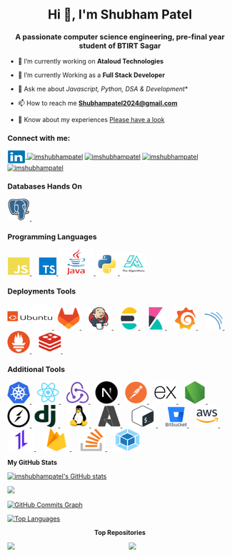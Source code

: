 <h1 align="center">Hi 👋, I'm Shubham Patel</h1>
<h3 align="center">A passionate computer science engineering, pre-final year student of BTIRT Sagar</h3>

- 🔭 I’m currently working on **Ataloud Technologies**

- 🌱 I’m currently Working as a **Full Stack Developer**

- 💬 Ask me about **Javascript, Python, DSA &* Development**

- 📫 How to reach me **Shubhampatel2024@gmail.com**

- 📄 Know about my experiences [Please have a look](https://drive.google.com/file/d/1EW84vfmbW0HymM3n9chXXuqIgyu47jci/view?usp=sharing)

<h3 align="left">Connect with me:</h3>
<p align="left">
       <a 
          href="https://linkedin.com/in/imshubhampatel" 
          target="blank"
       >
              <img 
                 align="center"
                 src="https://raw.githubusercontent.com/devicons/devicon/master/icons/linkedin/linkedin-plain.svg"
                 alt="imshubhampatel" 
                 height="30" 
                 width="40"
              />
       </a>
<a href="https://www.leetcode.com/imshubhampatel" target="blank"><img align="center" src="https://raw.githubusercontent.com/rahuldkjain/github-profile-readme-generator/master/src/images/icons/Social/leet-code.svg" alt="imshubhampatel" height="30" width="40" /></a>
<a href="https://www.geeksforgeeks.org/user/imshubhampatel/" target="blank"><img align="center" src="https://raw.githubusercontent.com/rahuldkjain/github-profile-readme-generator/master/src/images/icons/Social/geeks-for-geeks.svg" alt="imshubhampatel" height="30" width="40" /></a>
<a href="https://instagram.com/me_s.mile" target="blank"><img align="center" src="https://raw.githubusercontent.com/rahuldkjain/github-profile-readme-generator/master/src/images/icons/Social/instagram.svg" alt="imshubhampatel" height="30" width="40" /></a>
<a href="https://twitter.com/bbshubhampatel" target="blank"><img align="center" src="https://raw.githubusercontent.com/rahuldkjain/github-profile-readme-generator/master/src/images/icons/Social/twitter.svg" alt="imshubhampatel" height="30" width="40" /></a>
</p>

<h3 align="left">Databases Hands On</h3>
<!-- express js  -->
     <span>
       <a href="https://expressjs.com/en/starter/installing.html" target="_blank" rel="noreferrer"> 
            <img 
              src="https://raw.githubusercontent.com/devicons/devicon/master/icons/postgresql/postgresql-original.svg"
              alt="https://expressjs.com" 
              width="50" 
              height="50"
            /> 
      </a>   
    </span>&nbsp;
<h3 align="left">Programming Languages</h3>
<!-- JavaScript -->
<!-- https://raw.githubusercontent.com/devicons/devicon/master/icons/javascript/javascript-plain.svg -->
     <span>
      <!-- src="https://raw.githubusercontent.com/devicons/devicon/master/icons/linux/linux-plain.svg"  -->
       <a href="ttps://www.linux.org/" target="_blank" rel="noreferrer"> 
            <img 
              src="https://raw.githubusercontent.com/devicons/devicon/master/icons/javascript/javascript-plain.svg"
              alt="https://www.linux.org/" 
              width="50" 
              height="40"
            /> 
      </a>   
    </span>
     &nbsp; &nbsp;
<!--     TypeScript  -->
     <span>
      <!-- src="https://raw.githubusercontent.com/devicons/devicon/master/icons/linux/linux-plain.svg"  -->
       <a href="https://www.linux.org/" target="_blank" rel="noreferrer"> 
            <img 
              src="https://raw.githubusercontent.com/devicons/devicon/master/icons/typescript/typescript-plain.svg"
              alt="https://www.linux.org/" 
              width="40" 
              height="40"
            /> 
      </a>   
    </span>
<!-- Java  -->
     <span>
       <a href="https://www.java.com/en/" target="_blank" rel="noreferrer"> 
            <img 
              src="https://raw.githubusercontent.com/devicons/devicon/master/icons/java/java-original-wordmark.svg"
              alt="https://www.linux.org/" 
              width="80" 
              height="60"
            /> 
      </a>
    </span>
<!--Python  -->
     <span>
       <a href="https://www.python.org/" target="_blank" rel="noreferrer"> 
            <img 
              src="https://raw.githubusercontent.com/devicons/devicon/master/icons/python/python-original.svg"
              alt="https://www.python.org/" 
              width="50" 
              height="50"
            /> 
      </a>
    </span>
<!--Algorithms -->
     <span>
       <a href="https://the-algorithms.com/" target="_blank" rel="noreferrer"> 
            <img 
              src="https://raw.githubusercontent.com/devicons/devicon/master/icons/thealgorithms/thealgorithms-original-wordmark.svg"
              alt="https://the-algorithms.com/" 
              width="60" 
              height="50"
            /> 
      </a>
    </span>

<h3 align="left">Deployments Tools</h3>
<!-- Ubuntu  -->
    <span>
       <a href="https://ubuntu.com/" target="_blank" rel="noreferrer"> 
            <img 
              src="https://raw.githubusercontent.com/devicons/devicon/master/icons/ubuntu/ubuntu-original-wordmark.svg"
              alt="https://ubuntu.com/" 
              width="100" 
              height="60"
            /> 
      </a>  
    </span> &nbsp;
<!-- Gitlab  -->
    <span>
       <a href="https://about.gitlab.com/developer-experience/" target="_blank" rel="noreferrer"> 
            <img 
              src="https://raw.githubusercontent.com/devicons/devicon/master/icons/gitlab/gitlab-original.svg"
              alt="https://about.gitlab.com/" 
              width="50" 
              height="50"
            /> 
      </a>  
    </span> &nbsp;
<!-- Jenkins  -->
    <span>
       <a href="https://www.jenkins.io/doc/" target="_blank" rel="noreferrer"> 
            <img 
              src="https://raw.githubusercontent.com/devicons/devicon/master/icons/jenkins/jenkins-original.svg"
              alt="https://www.linux.org/" 
              width="60" 
              height="50"
            /> 
      </a>  
    </span> &nbsp; &nbsp;
<!-- Elastic Search -->
     <span>
      <!-- src="https://raw.githubusercontent.com/devicons/devicon/master/icons/linux/linux-plain.svg"  -->
       <a href="https://www.elastic.co/elasticsearch" target="_blank" rel="noreferrer"> 
            <img 
              src="https://raw.githubusercontent.com/devicons/devicon/master/icons/elasticsearch/elasticsearch-original.svg"
              alt="https://www.elastic.co" 
              width="40" 
              height="50"
            /> 
      </a>   
    </span>&nbsp; &nbsp;
<!-- Kibana -->
     <span>
       <a href="https://www.elastic.co/kibana" target="_blank" rel="noreferrer"> 
            <img 
              src="https://raw.githubusercontent.com/devicons/devicon/master/icons/kibana/kibana-original.svg"
              alt="https://www.elastic.co" 
              width="40" 
              height="50"
            /> 
      </a>   
    </span>&nbsp; &nbsp;
    <span>
       <a href="https://grafana.com/docs/grafana/latest/getting-started/" target="_blank" rel="noreferrer"> 
            <img 
              src="https://raw.githubusercontent.com/devicons/devicon/master/icons/grafana/grafana-original.svg"
              alt="https://grafana.com" 
              width="50" 
              height="50"
            /> 
      </a>  
    </span>&nbsp; &nbsp;
    <span>
       <a href="https://www.sonarsource.com/" target="_blank" rel="noreferrer"> 
            <img 
              src="https://raw.githubusercontent.com/devicons/devicon/master/icons/sonarqube/sonarqube-original.svg"
              alt="https://www.sonarsource.com/" 
              width="40" 
              height="40"
            /> 
      </a>  
    </span>&nbsp; &nbsp;
<!-- prometheus -->
    <span>
       <a href="https://www.prometheus.io/" target="_blank" rel="noreferrer"> 
            <img 
              src="https://raw.githubusercontent.com/devicons/devicon/master/icons/prometheus/prometheus-original.svg"
              alt="https://www.prometheus.io/" 
              width="50" 
              height="50"
            /> 
      </a>  
    </span>&nbsp; &nbsp;
<!-- Redis -->
    <span>
       <a href="https://redis.io/" target="_blank" rel="noreferrer"> 
            <img 
              src="https://raw.githubusercontent.com/devicons/devicon/master/icons/redis/redis-plain.svg"
              alt="https://redis.io/" 
              width="50" 
              height="50"
            /> 
      </a>  
    </span>&nbsp; &nbsp;

<h3 align="left">Additional Tools</h3>
<div width="100%">
<!-- Kubernetes -->
     <span>
       <a href="https://www.linux.org/" target="_blank" rel="noreferrer"> 
            <img 
              src="https://raw.githubusercontent.com/devicons/devicon/master/icons/kubernetes/kubernetes-plain.svg"
              alt="https://www.linux.org/" 
              width="50" 
              height="50"
            /> 
      </a>  
    </span>
     &nbsp;&nbsp;
<!-- React js  -->
     <span>
       <a href="https://react.dev/" target="_blank" rel="noreferrer"> 
            <img 
              src="https://raw.githubusercontent.com/devicons/devicon/master/icons/react/react-original.svg"
              alt="https://react.dev/" 
              width="50" 
              height="50"
            /> 
      </a>   
    </span>
         &nbsp;&nbsp;
<!-- React Redux  -->
     <span>
       <a href="https://redux.js.org/" target="_blank" rel="noreferrer"> 
            <img 
              src="https://raw.githubusercontent.com/devicons/devicon/master/icons/redux/redux-original.svg"
              alt="https://redux.js.org/" 
              width="50" 
              height="50"
            /> 
      </a>   
    </span>
         &nbsp;&nbsp;
<!-- Next js  -->
     <span>
       <a href="https://nextjs.org/" target="_blank" rel="noreferrer"> 
            <img 
              src="https://raw.githubusercontent.com/devicons/devicon/master/icons/nextjs/nextjs-original.svg"
              alt="https://nextjs.org/" 
              width="50" 
              height="50"
            /> 
      </a>   
    </span>
         &nbsp;&nbsp;
<!-- Postman js  -->
     <span>
       <a href="https://postman.com" target="_blank" rel="noreferrer"> 
            <img 
              src="https://raw.githubusercontent.com/devicons/devicon/master/icons/postman/postman-plain.svg"
              alt="https://postman.com" 
              width="50" 
              height="50"
            /> 
      </a>   
    </span>
         &nbsp;&nbsp;
<!-- express js  -->
     <span>
       <a href="https://expressjs.com/en/starter/installing.html" target="_blank" rel="noreferrer"> 
            <img 
              src="https://raw.githubusercontent.com/devicons/devicon/master/icons/express/express-original.svg"
              alt="https://expressjs.com" 
              width="50" 
              height="50"
            /> 
      </a>   
    </span>
         &nbsp;&nbsp;
     <span>
      <!-- src="https://raw.githubusercontent.com/devicons/devicon/master/icons/linux/linux-plain.svg"  -->
       <a href="https://www.linux.org/" target="_blank" rel="noreferrer"> 
            <img 
              src="https://raw.githubusercontent.com/devicons/devicon/master/icons/nodejs/nodejs-original.svg"
              alt="https://www.linux.org/" 
              width="50" 
              height="50"
            /> 
      </a>   
    </span>
         &nbsp;&nbsp;
     <span>
      <!-- src="https://raw.githubusercontent.com/devicons/devicon/master/icons/linux/linux-plain.svg"  -->
       <a href="https://socket.io/docs/v4/tutorial/introduction" target="_blank" rel="noreferrer"> 
            <img 
              src="https://github.com/devicons/devicon/blob/master/icons/socketio/socketio-original.svg"
              alt="https://socket.io/" 
              width="50" 
              height="50"
            /> 
      </a>   
    </span>
     <span>
      <!-- src="https://raw.githubusercontent.com/devicons/devicon/master/icons/linux/linux-plain.svg"  -->
       <a href="https://www.linux.org/" target="_blank" rel="noreferrer"> 
            <img 
              src="https://raw.githubusercontent.com/devicons/devicon/master/icons/django/django-plain.svg"
              alt="https://www.linux.org/" 
              width="60" 
              height="50"
            /> 
      </a>   
    </span>
         &nbsp; &nbsp;
        <span>
      <!-- src="https://raw.githubusercontent.com/devicons/devicon/master/icons/linux/linux-plain.svg"  -->
       <a href="https://www.linux.org/" target="_blank" rel="noreferrer"> 
            <img 
              src="https://raw.githubusercontent.com/devicons/devicon/master/icons/linux/linux-original.svg" 
              alt="https://www.linux.org/" 
              width="50" 
              height="50"
            /> 
      </a>   
    </span>
         &nbsp; &nbsp;
      <span>
      <!-- src="https://raw.githubusercontent.com/devicons/devicon/master/icons/azure/azure-original.svg"  -->
       <a href="https://azure.microsoft.com/en-IN/" target="_blank" rel="noreferrer"> 
            <img 
              src="https://raw.githubusercontent.com/devicons/devicon/master/icons/azure/azure-plain.svg" 
              alt="https://azure.microsoft.com/en-IN/" 
              width="50" 
              height="50"
            /> 
      </a>   
    </span>
      &nbsp; &nbsp;
     <span >
       <a href="https://www.gnu.org/software/bash/" target="_blank" rel="noreferrer"> 
            <img 
              src="https://raw.githubusercontent.com/devicons/devicon/master/icons/bash/bash-original.svg" 
              alt="https://www.gnu.org/software/bash/" 
              width="60" 
              height="50"
            /> 
      </a>   
    </span>
      &nbsp; &nbsp;
     <span >
       <a href="https://bitbucket.org/" target="_blank" rel="noreferrer"> 
            <img 
              src="https://raw.githubusercontent.com/devicons/devicon/master/icons/bitbucket/bitbucket-original-wordmark.svg" 
              alt="https://bitbucket.org/" 
              width="50" 
              height="50"
            /> 
      </a>   
    </span>
      &nbsp; &nbsp;
    <span >
       <a href="https://yaml.org/" target="_blank" rel="noreferrer"> 
            <img 
              src="https://raw.githubusercontent.com/devicons/devicon/master/icons/amazonwebservices/amazonwebservices-original-wordmark.svg" 
              alt="https://aws.amazon.com/" 
              width="50" 
              height="50"
            /> 
      </a>   
    </span>
      &nbsp; &nbsp;
    <span >
       <a href="https://axios-http.com/docs/intro" target="_blank" rel="noreferrer"> 
            <img 
              src="https://raw.githubusercontent.com/devicons/devicon/master/icons/axios/axios-plain.svg" 
              alt="https://axios-http.com/docs/intro" 
              width="60" 
              height="50"
            /> 
      </a>  
    </span>
    &nbsp; &nbsp;
    <span >
       <a href="https://firebase.google.com/" target="_blank" rel="noreferrer"> 
            <img 
              src="https://raw.githubusercontent.com/devicons/devicon/master/icons/firebase/firebase-original.svg" 
              alt="https://firebase.google.com/" 
              width="60" 
              height="50"
            /> 
      </a>  
    </span>
    &nbsp; &nbsp;
    <span >
       <a href="https://stackoverflow.com/" target="_blank" rel="noreferrer"> 
            <img 
              src="https://raw.githubusercontent.com/devicons/devicon/master/icons/stackoverflow/stackoverflow-original.svg" 
              alt="https://stackoverflow.com/" 
              width="60" 
              height="50"
            /> 
      </a>  
    </span>
    &nbsp; &nbsp;
    <span >
       <a href="https://webpack.js.org/" target="_blank" rel="noreferrer"> 
            <img 
              src="https://raw.githubusercontent.com/devicons/devicon/master/icons/webpack/webpack-original.svg" 
              alt="https://webpack.js.org/" 
              width="60" 
              height="50"
            /> 
      </a>  
    </span>
</div>


<b>My GitHub Stats</b>

<a href="http://www.github.com/imshubhampatel"><img src="https://github-readme-stats.vercel.app/api?username=imshubhampatel&show_icons=true&hide=&count_private=true&title_color=22c55e&text_color=ffffff&icon_color=0891b2&bg_color=1c1917&hide_border=true&show_icons=true" alt="imshubhampatel's GitHub stats" /></a>

<a href="http://www.github.com/imshubhampatel"><img src="https://github-readme-streak-stats.herokuapp.com/?user=imshubhampatel&stroke=ffffff&background=1c1917&ring=22c55e&fire=22c55e&currStreakNum=ffffff&currStreakLabel=22c55e&sideNums=ffffff&sideLabels=ffffff&dates=ffffff&hide_border=true" /></a>

<a href="http://www.github.com/imshubhampatel"><img src="https://github-readme-activity-graph.cyclic.app/graph?username=imshubhampatel&bg_color=1c1917&color=ffffff&line=0891b2&point=ffffff&area_color=1c1917&area=true&hide_border=true&custom_title=GitHub%20Commits%20Graph" alt="GitHub Commits Graph" /></a>

<a href="https://github.com/imshubhampatel" align="left"><img src="https://github-readme-stats.vercel.app/api/top-langs/?username=imshubhampatel&langs_count=10&title_color=22c55e&text_color=ffffff&icon_color=0891b2&bg_color=1c1917&hide_border=true&locale=en&custom_title=Top%20%Languages" alt="Top Languages" /></a>

<p  align="center"><b>Top Repositories</b></p>

<div width="100%" align="center"><a href="https://github.com/imshubhampatel/Movies-web" align="left"><img align="left" width="46%" src="https://github-readme-stats.vercel.app/api/pin/?username=imshubhampatel&repo=Movies-web&description=Movies-web&title_color=22c55e&text_color=ffffff&icon_color=0891b2&bg_color=1c1917&hide_border=true&locale=en" /></a><a href="https://github.com/imshubhampatel/bucketvio" align="right"><img align="right" width="46%" src="https://github-readme-stats.vercel.app/api/pin/?username=imshubhampatel&repo=bucketvio&description=bucketvio&title_color=22c55e&text_color=ffffff&icon_color=0891b2&bg_color=1c1917&hide_border=true&locale=en" /></a></div><br /><br /><br /><br /><br /><br /><br />
